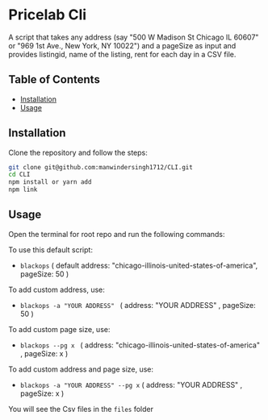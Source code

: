 # Pricelab Cli

A script that takes any address (say "500 W Madison St Chicago IL 60607" or "969 1st Ave., New York, NY 10022") and a pageSize as input and provides listingid, name of the listing, rent for each day in a CSV file.

## Table of Contents

- [Installation](#installation)
- [Usage](#usage)

## Installation

Clone the repository and follow the steps:

```sh
git clone git@github.com:manwindersingh1712/CLI.git
cd CLI
npm install or yarn add
npm link
```

## Usage

Open the terminal for root repo and run the following commands:

To use this default script:
- ```blackops``` ( default address: "chicago-illinois-united-states-of-america", pageSize: 50 )

To add custom address, use:
- ```blackops -a "YOUR ADDRESS" ```  ( address: "YOUR ADDRESS" , pageSize: 50 )

To add custom page size, use:
- ```blackops --pg x ```  ( address: "chicago-illinois-united-states-of-america" , pageSize: x )

To add custom address and page size, use:
- ```blackops -a "YOUR ADDRESS" --pg x``` ( address: "YOUR ADDRESS" , pageSize: x )

You will see the Csv files in the ``` files ``` folder
